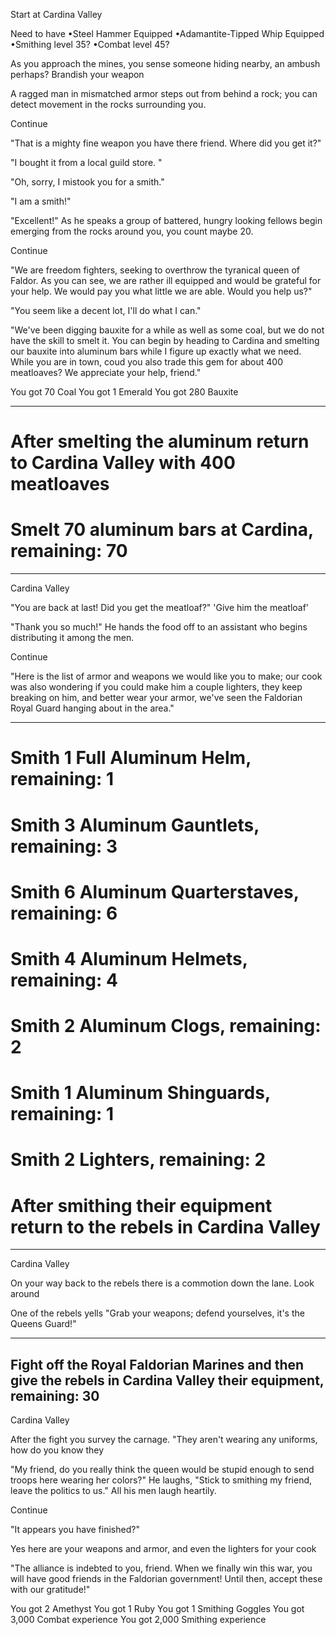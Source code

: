 Start at Cardina Valley

Need to have
•Steel Hammer Equipped
•Adamantite-Tipped Whip Equipped
•Smithing level 35?
•Combat level 45?

As you approach the mines, you sense someone hiding nearby, an ambush perhaps?
Brandish your weapon

A ragged man in mismatched armor steps out from behind a rock;
you can detect movement in the rocks surrounding you.

Continue

"That is a mighty fine weapon you have there friend. Where did you get it?"

"I bought it from a local guild store. "

"Oh, sorry, I mistook you for a smith."

"I am a smith!"

"Excellent!" As he speaks a group of battered,
hungry looking fellows begin emerging from the rocks around you, you count maybe 20.

Continue

"We are freedom fighters, seeking to overthrow the tyranical queen of Faldor.
As you can see, we are rather ill equipped and would be grateful for your help.
We would pay you what little we are able. Would you help us?"

"You seem like a decent lot, I'll do what I can."

"We've been digging bauxite for a while as well as some coal,
but we do not have the skill to smelt it.
You can begin by heading to Cardina and smelting our bauxite into aluminum bars
while I figure up exactly what we need. While you are in town,
coud you also trade this gem for about 400 meatloaves? We appreciate your help, friend."

You got 70 Coal
You got 1 Emerald
You got 280 Bauxite

------------------------------
# After smelting the aluminum return to Cardina Valley with 400 meatloaves
# Smelt 70 aluminum bars at Cardina, remaining: 70
------------------------------

Cardina Valley

"You are back at last! Did you get the meatloaf?" 'Give him the meatloaf'

"Thank you so much!" He hands the food off to an assistant who begins distributing
it among the men.

Continue

"Here is the list of armor and weapons we would like you to make;
our cook was also wondering if you could make him a couple lighters,
they keep breaking on him, and better wear your armor,
we've seen the Faldorian Royal Guard hanging about in the area."

------------------------------
# Smith 1 Full Aluminum Helm, remaining: 1
# Smith 3 Aluminum Gauntlets, remaining: 3
# Smith 6 Aluminum Quarterstaves, remaining: 6
# Smith 4 Aluminum Helmets, remaining: 4
# Smith 2 Aluminum Clogs, remaining: 2
# Smith 1 Aluminum Shinguards, remaining: 1
# Smith 2 Lighters, remaining: 2
# After smithing their equipment return to the rebels in Cardina Valley
------------------------------

Cardina Valley

On your way back to the rebels there is a commotion down the lane. Look around

One of the rebels yells "Grab your weapons; defend yourselves, it's the Queens Guard!"

------------------------------
Fight off the Royal Faldorian Marines and then give the rebels in Cardina Valley
their equipment, remaining: 30
------------------------------

Cardina Valley

After the fight you survey the carnage. "They aren't wearing any uniforms,
how do you know they

"My friend, do you really think the queen would be stupid enough to send troops
here wearing her colors?" He laughs, "Stick to smithing my friend,
leave the politics to us." All his men laugh heartily.

Continue

"It appears you have finished?"

Yes here are your weapons and armor, and even the lighters for your cook

"The alliance is indebted to you, friend. When we finally win this war,
you will have good friends in the Faldorian government! Until then,
accept these with our gratitude!"

You got 2 Amethyst
You got 1 Ruby
You got 1 Smithing Goggles
You got 3,000 Combat experience
You got 2,000 Smithing experience